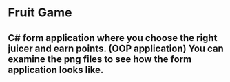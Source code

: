 # Fruit Game
## C# form application where you choose the right juicer and earn points. (OOP application) You can examine the png files to see how the form application looks like.
